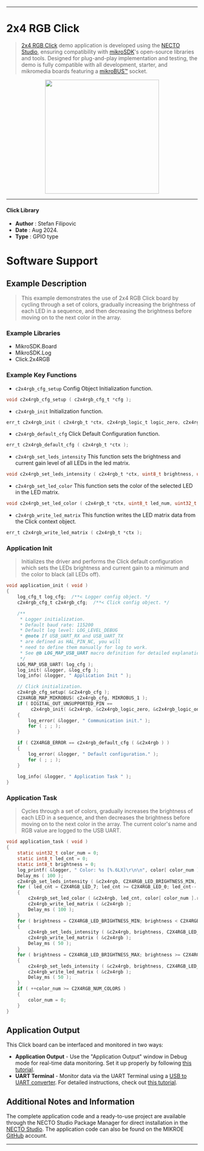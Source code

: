
---
# 2x4 RGB Click

> [2x4 RGB Click](https://www.mikroe.com/?pid_product=MIKROE-6378) demo application is developed using
the [NECTO Studio](https://www.mikroe.com/necto), ensuring compatibility with [mikroSDK](https://www.mikroe.com/mikrosdk)'s
open-source libraries and tools. Designed for plug-and-play implementation and testing, the demo is fully compatible with
all development, starter, and mikromedia boards featuring a [mikroBUS&trade;](https://www.mikroe.com/mikrobus) socket.

<p align="center">
  <img src="https://www.mikroe.com/?pid_product=MIKROE-6378&image=1" height=300px>
</p>

---

#### Click Library

- **Author**        : Stefan Filipovic
- **Date**          : Aug 2024.
- **Type**          : GPIO type

# Software Support

## Example Description

> This example demonstrates the use of 2x4 RGB Click board by cycling through
a set of colors, gradually increasing the brightness of each LED in a sequence,
and then decreasing the brightness before moving on to the next color in the array.

### Example Libraries

- MikroSDK.Board
- MikroSDK.Log
- Click.2x4RGB

### Example Key Functions

- `c2x4rgb_cfg_setup` Config Object Initialization function.
```c
void c2x4rgb_cfg_setup ( c2x4rgb_cfg_t *cfg );
```

- `c2x4rgb_init` Initialization function.
```c
err_t c2x4rgb_init ( c2x4rgb_t *ctx, c2x4rgb_logic_t logic_zero, c2x4rgb_logic_t logic_one, c2x4rgb_cfg_t *cfg );
```

- `c2x4rgb_default_cfg` Click Default Configuration function.
```c
err_t c2x4rgb_default_cfg ( c2x4rgb_t *ctx );
```

- `c2x4rgb_set_leds_intensity` This function sets the brightness and current gain level of all LEDs in the led matrix.
```c
void c2x4rgb_set_leds_intensity ( c2x4rgb_t *ctx, uint8_t brightness, uint8_t gain );
```

- `c2x4rgb_set_led_color` This function sets the color of the selected LED in the LED matrix.
```c
void c2x4rgb_set_led_color ( c2x4rgb_t *ctx, uint8_t led_num, uint32_t rgb );
```

- `c2x4rgb_write_led_matrix` This function writes the LED matrix data from the Click context object.
```c
err_t c2x4rgb_write_led_matrix ( c2x4rgb_t *ctx );
```

### Application Init

> Initializes the driver and performs the Click default configuration which sets
the LEDs brightness and current gain to a minimum and the color to black (all LEDs off).

```c
void application_init ( void )
{
    log_cfg_t log_cfg;  /**< Logger config object. */
    c2x4rgb_cfg_t c2x4rgb_cfg;  /**< Click config object. */

    /** 
     * Logger initialization.
     * Default baud rate: 115200
     * Default log level: LOG_LEVEL_DEBUG
     * @note If USB_UART_RX and USB_UART_TX 
     * are defined as HAL_PIN_NC, you will 
     * need to define them manually for log to work. 
     * See @b LOG_MAP_USB_UART macro definition for detailed explanation.
     */
    LOG_MAP_USB_UART( log_cfg );
    log_init( &logger, &log_cfg );
    log_info( &logger, " Application Init " );

    // Click initialization.
    c2x4rgb_cfg_setup( &c2x4rgb_cfg );
    C2X4RGB_MAP_MIKROBUS( c2x4rgb_cfg, MIKROBUS_1 );
    if ( DIGITAL_OUT_UNSUPPORTED_PIN == 
         c2x4rgb_init( &c2x4rgb, &c2x4rgb_logic_zero, &c2x4rgb_logic_one, &c2x4rgb_cfg ) ) 
    {
        log_error( &logger, " Communication init." );
        for ( ; ; );
    }

    if ( C2X4RGB_ERROR == c2x4rgb_default_cfg ( &c2x4rgb ) )
    {
        log_error( &logger, " Default configuration." );
        for ( ; ; );
    }
    
    log_info( &logger, " Application Task " );
}
```

### Application Task

> Cycles through a set of colors, gradually increases the brightness of each LED
in a sequence, and then decreases the brightness before moving on to the next
color in the array. The current color's name and RGB value are logged to the USB UART.

```c
void application_task ( void )
{
    static uint32_t color_num = 0;
    static int8_t led_cnt = 0;
    static int8_t brightness = 0;
    log_printf( &logger, " Color: %s [%.6LX]\r\n\n", color[ color_num ].name, color[ color_num ].rgb );
    Delay_ms ( 100 );
    c2x4rgb_set_leds_intensity ( &c2x4rgb, C2X4RGB_LED_BRIGHTNESS_MIN, C2X4RGB_LED_CURRENT_GAIN_DEFAULT );
    for ( led_cnt = C2X4RGB_LED_7; led_cnt >= C2X4RGB_LED_0; led_cnt-- )
    {
        c2x4rgb_set_led_color ( &c2x4rgb, led_cnt, color[ color_num ].rgb );
        c2x4rgb_write_led_matrix ( &c2x4rgb );
        Delay_ms ( 100 );
    }
    for ( brightness = C2X4RGB_LED_BRIGHTNESS_MIN; brightness < C2X4RGB_LED_BRIGHTNESS_MAX; brightness++ )
    {
        c2x4rgb_set_leds_intensity ( &c2x4rgb, brightness, C2X4RGB_LED_CURRENT_GAIN_DEFAULT );
        c2x4rgb_write_led_matrix ( &c2x4rgb );
        Delay_ms ( 50 );
    }
    for ( brightness = C2X4RGB_LED_BRIGHTNESS_MAX; brightness >= C2X4RGB_LED_BRIGHTNESS_MIN; brightness-- )
    {
        c2x4rgb_set_leds_intensity ( &c2x4rgb, brightness, C2X4RGB_LED_CURRENT_GAIN_DEFAULT );
        c2x4rgb_write_led_matrix ( &c2x4rgb );
        Delay_ms ( 50 );
    }
    if ( ++color_num >= C2X4RGB_NUM_COLORS )
    {
        color_num = 0;
    }
}
```

## Application Output

This Click board can be interfaced and monitored in two ways:
- **Application Output** - Use the "Application Output" window in Debug mode for real-time data monitoring.
Set it up properly by following [this tutorial](https://www.youtube.com/watch?v=ta5yyk1Woy4).
- **UART Terminal** - Monitor data via the UART Terminal using
a [USB to UART converter](https://www.mikroe.com/click/interface/usb?interface*=uart,uart). For detailed instructions,
check out [this tutorial](https://help.mikroe.com/necto/v2/Getting%20Started/Tools/UARTTerminalTool).

## Additional Notes and Information

The complete application code and a ready-to-use project are available through the NECTO Studio Package Manager for 
direct installation in the [NECTO Studio](https://www.mikroe.com/necto). The application code can also be found on
the MIKROE [GitHub](https://github.com/MikroElektronika/mikrosdk_click_v2) account.

---
